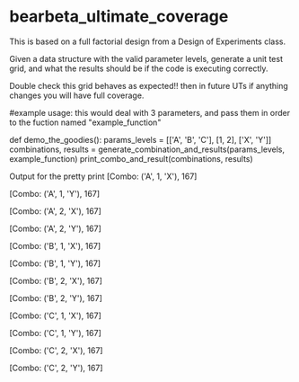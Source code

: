 # bearbeta_ultimate_coverage


This is based on a full factorial design from a Design of Experiments class. 

Given a data structure with the valid parameter levels, generate a unit test grid, and what the results should be if the code is executing correctly. 

Double check this grid behaves as expected!! then in future UTs if anything changes you will have full coverage. 

#example usage: 
this would deal with 3 parameters, and pass them in order to the fuction named "example_function"

def demo_the_goodies():
    params_levels = [['A', 'B', 'C'], [1, 2], ['X', 'Y']]
    combinations, results = generate_combination_and_results(params_levels, example_function)
    print_combo_and_result(combinations, results)


Output for the pretty print
[Combo: ('A', 1, 'X'), 167]

[Combo: ('A', 1, 'Y'), 167]

[Combo: ('A', 2, 'X'), 167]

[Combo: ('A', 2, 'Y'), 167]

[Combo: ('B', 1, 'X'), 167]

[Combo: ('B', 1, 'Y'), 167]

[Combo: ('B', 2, 'X'), 167]

[Combo: ('B', 2, 'Y'), 167]

[Combo: ('C', 1, 'X'), 167]

[Combo: ('C', 1, 'Y'), 167]

[Combo: ('C', 2, 'X'), 167]

[Combo: ('C', 2, 'Y'), 167]

    
